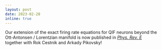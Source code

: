 ```yaml
---
layout: post
date: 2023-02-28 
inline: true
---
```


Our extension of the exact firing rate equations for QIF neurons beyond the Ott-Antonsen / Lorentzian manifold is now published in [_Phys. Rev. E_](https://doi.org/10.1103/PhysRevE.107.024315) together with Rok Cestnik and Arkady Pikovsky!
